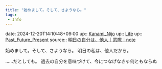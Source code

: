```yaml
---
title: "始めまして。そして、さようなら。"
tags:
 - Info
---
```


date: 2024-12-20T14:10:48+09:00
up:: [Kanami_Nijo](../Bar/Novel/Nacaria/Kanami_Nijo.md)
up:: [Life](../Bar/Novel/Chaos/Life.md)
up:: [Past_Future_Present](../Bar/Novel/Topics/Past_Future_Present.md)
source:: [明日の自分は、他人｜窓際｜note](https://note.com/tentsuku666/n/ndbf691b30167)

始めまして。そして、さようなら。
明日の私は、他人だから。

……だとしても。
過去の自分を意味づけて、今につなげなきゃ何ともならぬ
